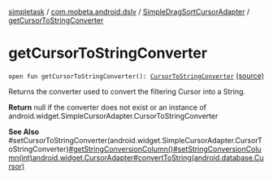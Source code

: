 [simpletask](../../index.md) / [com.mobeta.android.dslv](../index.md) / [SimpleDragSortCursorAdapter](index.md) / [getCursorToStringConverter](.)

# getCursorToStringConverter

`open fun getCursorToStringConverter(): `[`CursorToStringConverter`](-cursor-to-string-converter/index.md) [(source)](https://github.com/mpcjanssen/simpletask-android/blob/master/src/main/java/com/mobeta/android/dslv/SimpleDragSortCursorAdapter.java#L285)

Returns the converter used to convert the filtering Cursor into a String.

**Return**
null if the converter does not exist or an instance of android.widget.SimpleCursorAdapter.CursorToStringConverter

**See Also**
#setCursorToStringConverter(android.widget.SimpleCursorAdapter.CursorToStringConverter)[#getStringConversionColumn()](get-string-conversion-column.md)[#setStringConversionColumn(int)](set-string-conversion-column.md)[android.widget.CursorAdapter#convertToString(android.database.Cursor)](#)

